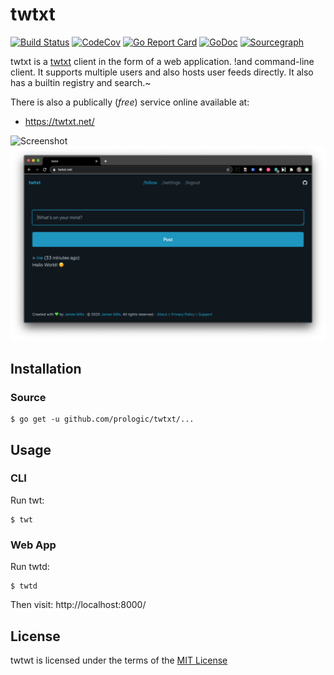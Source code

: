 # twtxt

[![Build Status](https://cloud.drone.io/api/badges/prologic/twtxt/status.svg)](https://cloud.drone.io/prologic/twtxt)
[![CodeCov](https://codecov.io/gh/prologic/twtxt/branch/master/graph/badge.svg)](https://codecov.io/gh/prologic/twtxt)
[![Go Report Card](https://goreportcard.com/badge/prologic/twtxt)](https://goreportcard.com/report/prologic/twtxt)
[![GoDoc](https://godoc.org/github.com/prologic/twtxt?status.svg)](https://godoc.org/github.com/prologic/twtxt) 
[![Sourcegraph](https://sourcegraph.com/github.com/prologic/twtxt/-/badge.svg)](https://sourcegraph.com/github.com/prologic/twtxt?badge)

twtxt is a [twtxt](https://twtxt.readthedocs.io/en/latest/) client in the form
of a web application. !and command-line client. It supports multiple users and
also hosts user feeds directly. It also  has a builtin registry and search.~

There is also a publically (_free_) service online available at:

- https://twtxt.net/

![Screenshot](./screenshot.png)
![Screenshot 2](./screenshot2.png)

## Installation

### Source

```#!bash
$ go get -u github.com/prologic/twtxt/...
```

## Usage

### CLI

Run twt:

```#!bash
$ twt
```

### Web App

Run twtd:

```#!bash
$ twtd
```

Then visit: http://localhost:8000/

## License

twtwt is licensed under the terms of the [MIT License](/LICENSE)
